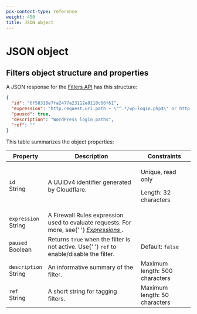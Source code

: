 ```yaml
---
pcx-content-type: reference
weight: 450
title: JSON object
---
```


# JSON object

## Filters object structure and properties

A JSON response for the [Filters API](https://api.cloudflare.com/#filters-properties) has this structure:

```json
{
  "id": "6f58318e7fa2477a23112e8118c66f61",
  "expression": "http.request.uri.path ~ \"^.*/wp-login.php$\" or http.request.uri.path ~ \"^.*/xmlrpc.php$\"",
  "paused": true,
  "description": "WordPress login paths",
  "ref": ""
}
```

This table summarizes the object properties:

<TableWrap>
  <table style="table-layout:fixed; width: 100%;">
    <thead>
      <tr>
        <th>Property</th>
        <th>Description</th>
        <th>Constraints</th>
      </tr>
    </thead>
    <tbody>
      <tr>
        <td>
          <code>id</code>
          <br />
          <Type>String</Type>
        </td>
        <td>A UUIDv4 identifier generated by Cloudflare.</td>
        <td>
          <p>Unique, read only</p>
          <p>Length: 32 characters</p>
        </td>
      </tr>
      <tr>
        <td>
          <code>expression</code>
          <br />
          <Type>String</Type>
        </td>
        <td>
          A Firewall Rules expression used to evaluate requests. For more, see{' '}
          <a href="/firewall/cf-firewall-rules/fields-and-expressions/#expressions">
            <em>Expressions</em>
          </a>
          .
        </td>
        <td></td>
      </tr>
      <tr>
        <td>
          <code>paused</code>
          <br />
          <Type>Boolean</Type>
        </td>
        <td>
          Returns <code class="InlineCode">true</code> when the filter is not active. Use{' '}
          <code>ref</code> to enable/disable the filter.
        </td>
        <td>
          Default: <code class="InlineCode">false</code>
        </td>
      </tr>
      <tr>
        <td>
          <code>description</code>
          <br />
          <Type>String</Type>
        </td>
        <td>An informative summary of the filter.</td>
        <td>Maximum length: 500 characters</td>
      </tr>
      <tr>
        <td>
          <code>ref</code>
          <br />
          <Type>String</Type>
        </td>
        <td>A short string for tagging filters.</td>
        <td>Maximum length: 50 characters</td>
      </tr>
    </tbody>
  </table>
</TableWrap>